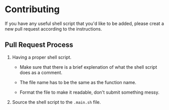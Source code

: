 # **Contributing**

If you have any useful shell script that you'd like to be added, please creat a new pull request according to the instructions.

## Pull Request Process

1. Having a proper shell script.

    - Make sure that there is a brief explenation of what the shell script does as a comment.
  
    - The file name has to be the same as the function name.
  
    - Format the file to make it readable, don't submit something messy.

2. Source the shell script to the `.main.sh` file.
